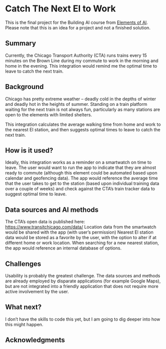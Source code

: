 <!-- This is the markdown template for the final project of the Building AI course, 
created by Reaktor Innovations and University of Helsinki. 
Copy the template, paste it to your GitHub README and edit! -->

# Catch The Next El to Work

This is the final project for the Building AI course from <a href="https://www.elementsofai.com/">Elements of AI</a>. Please note that this is an idea for a project and not a finished solution.

## Summary

Currently, the Chicago Transport Authority (CTA) runs trains every 15 minutes on the Brown Line during my commute to work in the morning and home in the evening. This integration would remind me the optimal time to leave to catch the next train.


## Background

Chicago has pretty extreme weather – deadly cold in the depths of winter and deadly hot in the heights of summer. Standing on a train platform waiting for the next train is not always fun, particularly as many stations are open to the elements with limited shelters.

This integration calculates the average walking time from home and work to the nearest El station, and then suggests optimal times to leave to catch the next train.


## How is it used?

Ideally, this integration works as a reminder on a smartwatch on time to leave. The user would want to run the app to indicate that they are almost ready to commute (although this element could be automated based upon calendar and geofencing data). The app would reference the average time that the user takes to get to the station (based upon individual training data over a couple of weeks) and check against the CTA’s train tracker data to suggest optimal time to leave. 


## Data sources and AI methods
The CTA’s open data is published here: https://www.transitchicago.com/data/
Location data from the smartwatch would be shared with the app (with user’s permission)
Nearest El station data would be stored as a favorite by the user, with the option to alter if at different home or work location. When searching for a new nearest station, the app would reference an internal database of options.


## Challenges

Usability is probably the greatest challenge. The data sources and methods are already employed by disparate applications (for example Google Maps), but are not integrated into a friendly application that does not require more active involvement by the user.

## What next?

I don’t have the skills to code this yet, but I am going to dig deeper into how this might happen.


## Acknowledgments
